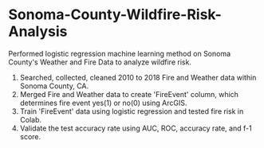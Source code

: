 # Sonoma-County-Wildfire-Risk-Analysis
Performed logistic regression machine learning method on Sonoma County's Weather and Fire Data to analyze wildfire risk. 
1) Searched, collected, cleaned 2010 to 2018 Fire and Weather data within Sonoma County, CA.
2) Merged Fire and Weather data to create 'FireEvent' column, which determines fire event yes(1) or no(0) using ArcGIS.
3) Train 'FireEvent' data using logistic regression and tested fire risk in Colab.
4) Validate the test accuracy rate using AUC, ROC, accuracy rate, and f-1 score.
